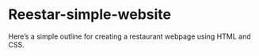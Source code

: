 # Reestar-simple-website
Here’s a simple outline for creating a restaurant webpage using HTML and CSS.
